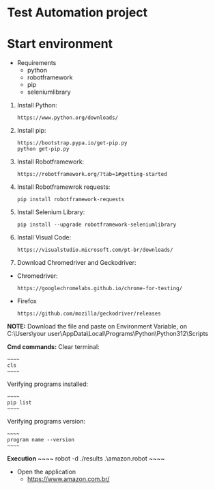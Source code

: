 # Test Automation project

# Start environment

* Requirements
    * python
    * robotframework
    * pip
    * seleniumlibrary

1. Install Python:
    ~~~~
    https://www.python.org/downloads/
    ~~~~

2. Install pip:
    ~~~~
    https://bootstrap.pypa.io/get-pip.py
    python get-pip.py
    ~~~~

3. Install Robotframework:
    ~~~~
    https://robotframework.org/?tab=1#getting-started
    ~~~~

4. Install Robotframewrok requests:
    ~~~~
    pip install robotframework-requests
    ~~~~

5. Install Selenium Library:
    ~~~~
    pip install --upgrade robotframework-seleniumlibrary
    ~~~~

6. Install Visual Code:
    ~~~~
    https://visualstudio.microsoft.com/pt-br/downloads/
    ~~~~

6. Download Chromedriver and Geckodriver:
* Chromedriver:
    ~~~~
    https://googlechromelabs.github.io/chrome-for-testing/
    ~~~~
* Firefox
    ~~~~
    https://github.com/mozilla/geckodriver/releases
    ~~~~

**NOTE:** Download the file and paste on Environment Variable, on C:\Users\your user\AppData\Local\Programs\Python\Python312\Scripts

**Cmd commands:**
Clear terminal:

    ~~~~
    cls
    ~~~~

Verifying programs installed:

    ~~~~
    pip list
    ~~~~

Verifying programs version:

    ~~~~
    program name --version
    ~~~~

**Execution**
    ~~~~
    robot -d ./results .\amazon.robot
    ~~~~

* Open the application
    * https://www.amazon.com.br/
